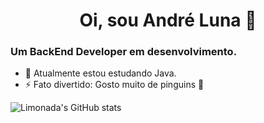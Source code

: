 # <center> Oi, sou André Luna 👋
### Um BackEnd Developer em desenvolvimento.

- 🌱 Atualmente estou estudando Java.
- ⚡ Fato divertido: Gosto muito de pinguins 🐧

![Limonada's GitHub stats](https://github-readme-stats.vercel.app/api?username=iLimonada&show_icons=true&theme=radical)
